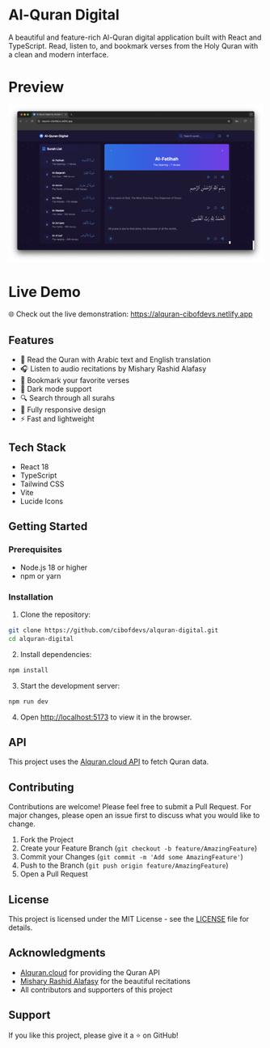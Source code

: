 # Al-Quran Digital

A beautiful and feature-rich Al-Quran digital application built with React and TypeScript. Read, listen to, and bookmark verses from the Holy Quran with a clean and modern interface.

# Preview
![Al-Quran Digital Screenshot](alquran-digital.png)

# Live Demo

🌐 Check out the live demonstration: https://alquran-cibofdevs.netlify.app

## Features

- 📖 Read the Quran with Arabic text and English translation
- 🎧 Listen to audio recitations by Mishary Rashid Alafasy
- 🔖 Bookmark your favorite verses
- 🌙 Dark mode support
- 🔍 Search through all surahs
- 📱 Fully responsive design
- ⚡ Fast and lightweight

## Tech Stack

- React 18
- TypeScript
- Tailwind CSS
- Vite
- Lucide Icons

## Getting Started

### Prerequisites

- Node.js 18 or higher
- npm or yarn

### Installation

1. Clone the repository:
```bash
git clone https://github.com/cibofdevs/alquran-digital.git
cd alquran-digital
```

2. Install dependencies:
```bash
npm install
```

3. Start the development server:
```bash
npm run dev
```

4. Open [http://localhost:5173](http://localhost:5173) to view it in the browser.

## API

This project uses the [Alquran.cloud API](https://alquran.cloud/api) to fetch Quran data.

## Contributing

Contributions are welcome! Please feel free to submit a Pull Request. For major changes, please open an issue first to discuss what you would like to change.

1. Fork the Project
2. Create your Feature Branch (`git checkout -b feature/AmazingFeature`)
3. Commit your Changes (`git commit -m 'Add some AmazingFeature'`)
4. Push to the Branch (`git push origin feature/AmazingFeature`)
5. Open a Pull Request

## License

This project is licensed under the MIT License - see the [LICENSE](LICENSE) file for details.

## Acknowledgments

- [Alquran.cloud](https://alquran.cloud) for providing the Quran API
- [Mishary Rashid Alafasy](https://misharialafasy.net) for the beautiful recitations
- All contributors and supporters of this project

## Support

If you like this project, please give it a ⭐️ on GitHub!